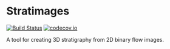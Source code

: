 # Stratimages

[![Build Status](https://travis-ci.org/juliohm/Stratimages.jl.svg?branch=master)](https://travis-ci.org/juliohm/Stratimages.jl)
[![codecov.io](http://codecov.io/github/juliohm/Stratimages.jl/coverage.svg?branch=master)](http://codecov.io/github/juliohm/Stratimages.jl?branch=master)

A tool for creating 3D stratigraphy from 2D binary flow images.

